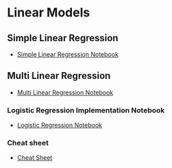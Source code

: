 # Linear Models

## Simple Linear Regression

- [Simple Linear Regression Notebook](https://colab.research.google.com/drive/1HZYiTocTcjcUInLXdvNhQEkE3wknhnAA?usp=sharing)

## Multi Linear Regression

- [Multi Linear Regression Notebook](https://colab.research.google.com/drive/1S09K7YEcIMU9NdHfFcHpZEP1fPRw-mJx?usp=sharing)

### Logistic Regression Implementation Notebook

- [Logistic Regression Notebook](https://colab.research.google.com/drive/1cleHBxd0eUgYwDZC9YxocNw7IAwX2Owf?usp=sharing)

### Cheat sheet

- [Cheat Sheet](https://author-ide.skills.network/render?token=eyJhbGciOiJIUzI1NiIsInR5cCI6IkpXVCJ9.eyJtZF9pbnN0cnVjdGlvbnNfdXJsIjoiaHR0cHM6Ly9jZi1jb3Vyc2VzLWRhdGEuczMudXMuY2xvdWQtb2JqZWN0LXN0b3JhZ2UuYXBwZG9tYWluLmNsb3VkL3BWam5EcGZuOFN5ZVZuZmV1QTAzSlEvTTJMMyUyMENoZWF0c2hlZXQtVjIubWQiLCJ0b29sX3R5cGUiOiJpbnN0cnVjdGlvbmFsLWxhYiIsImF0bGFzX2ZpbGVfaWQiOjI1MjQ2NywiYWRtaW4iOmZhbHNlLCJpYXQiOjE3NDYxMjc0Mjl9.NbY0UjQ19lRiDGpz7e4pyd3nx9EQ2PtEySVSvSG7GU8)